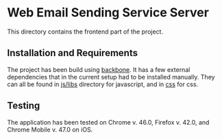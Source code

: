 # Web Email Sending Service Server

This directory contains the frontend part of the project.

## Installation and Requirements

The project has been build using [backbone](https://backbonejs.org). It has a few external dependencies that in the current setup had to be installed manually. They can all be found in [js/libs](https://github.com/haren/email/tree/master/www/js/libs) directory for javascript, and in [css](https://github.com/haren/email/tree/master/www/css) for css.

## Testing

The application has been tested on Chrome v. 46.0, Firefox v. 42.0, and Chrome Mobile v. 47.0 on iOS.